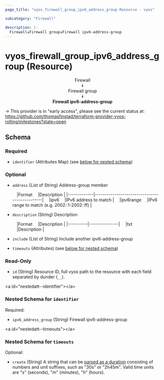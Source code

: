 ```yaml
---
page_title: "vyos_firewall_group_ipv6_address_group Resource - vyos"

subcategory: "Firewall"

description: |- 
  Firewall⯯Firewall group⯯Firewall ipv6-address-group
---
```


# vyos_firewall_group_ipv6_address_group (Resource)
<center>

Firewall  
⯯  
Firewall group  
⯯  
**Firewall ipv6-address-group**


</center>

-> This provider is in "early access", please see the current status at: https://github.com/thomasfinstad/terraform-provider-vyos-rolling/milestones?state=open

## Schema

### Required

- `identifier` (Attributes Map) (see [below for nested schema](#nestedatt--identifier))

### Optional

- `address` (List of String) Address-group member

    &emsp;|Format     &emsp;|Description                                  |
    |-------------|-----------------------------------------------|
    &emsp;|ipv6       &emsp;|IPv6 address to match                        |
    &emsp;|ipv6range  &emsp;|IPv6 range to match (e.g. 2002::1-2002::ff)  |
- `description` (String) Description

    &emsp;|Format  &emsp;|Description  |
    |----------|---------------|
    &emsp;|txt     &emsp;|Description  |
- `include` (List of String) Include another ipv6-address-group
- `timeouts` (Attributes) (see [below for nested schema](#nestedatt--timeouts))

### Read-Only

- `id` (String) Resource ID, full vyos path to the resource with each field separated by dunder (`__`).

&lt;a id=&#34;nestedatt--identifier&#34;&gt;&lt;/a&gt;
### Nested Schema for `identifier`

Required:

- `ipv6_address_group` (String) Firewall ipv6-address-group


&lt;a id=&#34;nestedatt--timeouts&#34;&gt;&lt;/a&gt;
### Nested Schema for `timeouts`

Optional:

- `create` (String) A string that can be [parsed as a duration](https://pkg.go.dev/time#ParseDuration) consisting of numbers and unit suffixes, such as &#34;30s&#34; or &#34;2h45m&#34;. Valid time units are &#34;s&#34; (seconds), &#34;m&#34; (minutes), &#34;h&#34; (hours).  
